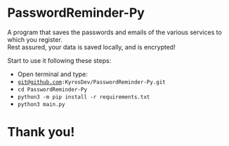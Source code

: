 # PasswordReminder-Py


A program that saves the passwords and emails of the various services to which you register.</br>Rest assured, your data is saved locally, and is encrypted!

Start to use it following these steps:

- Open terminal and type:
- <code>git@github.com:KyrosDev/PasswordReminder-Py.git</code>
- <code>cd PasswordReminder-Py</code>
- <code>python3 -m pip install -r requirements.txt</code>
- <code>python3 main.py</code>

<h1>Thank you!</h1>
